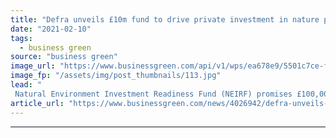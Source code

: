 ```yaml
---
title: "Defra unveils £10m fund to drive private investment in nature projects"
date: "2021-02-10"
tags: 
  - business green
source: "business green"
image_url: "https://www.businessgreen.com/api/v1/wps/ea678e9/5501c7ce-f35a-4e6d-b289-d9fce6ee3dcb/2/iStock-1016706864-tree-planting-South-agency-185x114.jpg"
image_fp: "/assets/img/post_thumbnails/113.jpg"
lead: "
 Natural Environment Investment Readiness Fund (NEIRF) promises £100,000 grants for woodland, peatland and habitat restoration projects that can then harness further private investment ..."
article_url: "https://www.businessgreen.com/news/4026942/defra-unveils-gbp10m-fund-drive-private-investment-nature-projects"
---
```


---
